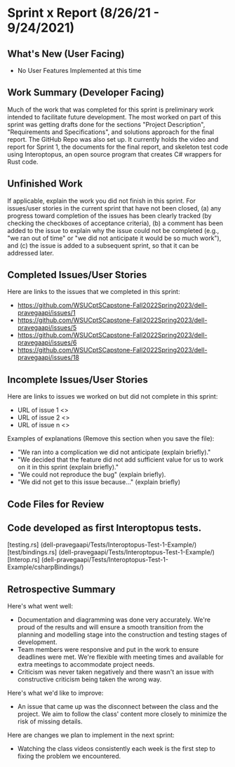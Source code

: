 # Sprint x Report (8/26/21 - 9/24/2021)

## What's New (User Facing)
 * No User Features Implemented at this time

## Work Summary (Developer Facing)
  Much of the work that was completed for this sprint is preliminary work intended to facilitate future development. The most worked on part of this sprint was getting drafts done for the sections "Project Description", "Requirements and Specifications", and solutions approach for the final report. The GitHub Repo was also set up. It currently holds the video and report for Sprint 1, the documents for the final report, and skeleton test code using Interoptopus, an open source program that creates C# wrappers for Rust code.

## Unfinished Work
If applicable, explain the work you did not finish in this sprint. For issues/user stories in the current sprint that have not been closed, (a) any progress toward completion of the issues has been clearly tracked (by checking the checkboxes of  acceptance criteria), (b) a comment has been added to the issue to explain why the issue could not be completed (e.g., "we ran out of time" or "we did not anticipate it would be so much work"), and (c) the issue is added to a subsequent sprint, so that it can be addressed later.

## Completed Issues/User Stories
Here are links to the issues that we completed in this sprint:

 * https://github.com/WSUCptSCapstone-Fall2022Spring2023/dell-pravegaapi/issues/1
 * https://github.com/WSUCptSCapstone-Fall2022Spring2023/dell-pravegaapi/issues/5
 * https://github.com/WSUCptSCapstone-Fall2022Spring2023/dell-pravegaapi/issues/6
 * https://github.com/WSUCptSCapstone-Fall2022Spring2023/dell-pravegaapi/issues/18


 
 ## Incomplete Issues/User Stories
 Here are links to issues we worked on but did not complete in this sprint:
 
 * URL of issue 1 <<One sentence explanation of why issue was not completed>>
 * URL of issue 2 <<One sentence explanation of why issue was not completed>>
 * URL of issue n <<One sentence explanation of why issue was not completed>>
 
 Examples of explanations (Remove this section when you save the file):
  * "We ran into a complication we did not anticipate (explain briefly)." 
  * "We decided that the feature did not add sufficient value for us to work on it in this sprint (explain briefly)."
  * "We could not reproduce the bug" (explain briefly).
  * "We did not get to this issue because..." (explain briefly)

## Code Files for Review
  ## Code developed as first Interoptopus tests.
  [testing.rs] (dell-pravegaapi/Tests/Interoptopus-Test-1-Example/)
  [test/bindings.rs] (dell-pravegaapi/Tests/Interoptopus-Test-1-Example/)
  [Interop.rs] (dell-pravegaapi/Tests/Interoptopus-Test-1-Example/csharpBindings/)
 
## Retrospective Summary
Here's what went well:
  - Documentation and diagramming was done very accurately. We're proud of the results and will
  ensure a smooth transition from the planning and modelling stage into the construction and testing
  stages of development.
  - Team members were responsive and put in the work to ensure deadlines were met. We're flexible
  with meeting times and available for extra meetings to accommodate project needs.
  - Criticism was never taken negatively and there wasn't an issue with constructive criticism being
  taken the wrong way.
 
Here's what we'd like to improve:
  - An issue that came up was the disconnect between the class and the project. We aim to follow the
  class' content more closely to minimize the risk of missing details.
  
Here are changes we plan to implement in the next sprint:
  - Watching the class videos consistently each week is the first step to fixing the problem we
  encountered.
